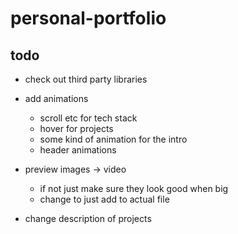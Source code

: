 # personal-portfolio

## todo

- check out third party libraries
- add animations

  - scroll etc for tech stack
  - hover for projects
  - some kind of animation for the intro
  - header animations

- preview images -> video
  - if not just make sure they look good when big
  - change to just add to actual file

- change description of projects
